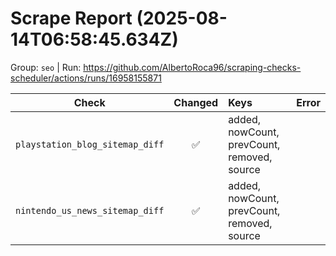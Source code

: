 # Scrape Report (2025-08-14T06:58:45.634Z)

Group: `seo`  |  Run: https://github.com/AlbertoRoca96/scraping-checks-scheduler/actions/runs/16958155871

| Check | Changed | Keys | Error |
|---|:---:|:--|:--|
| `playstation_blog_sitemap_diff` | ✅ | added, nowCount, prevCount, removed, source |  |
| `nintendo_us_news_sitemap_diff` | ✅ | added, nowCount, prevCount, removed, source |  |
